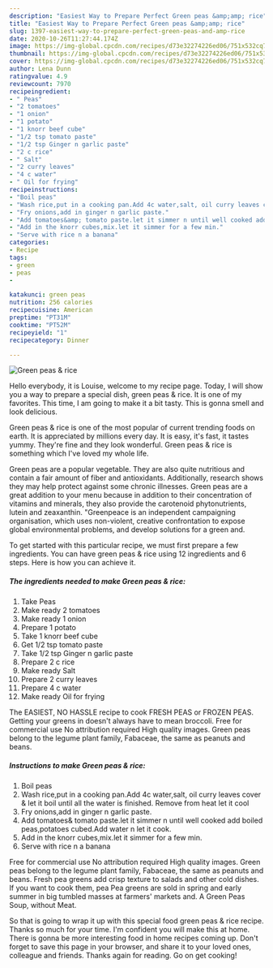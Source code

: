 ```yaml
---
description: "Easiest Way to Prepare Perfect Green peas &amp;amp; rice"
title: "Easiest Way to Prepare Perfect Green peas &amp;amp; rice"
slug: 1397-easiest-way-to-prepare-perfect-green-peas-and-amp-rice
date: 2020-10-26T11:27:44.174Z
image: https://img-global.cpcdn.com/recipes/d73e32274226ed06/751x532cq70/green-peas-rice-recipe-main-photo.jpg
thumbnail: https://img-global.cpcdn.com/recipes/d73e32274226ed06/751x532cq70/green-peas-rice-recipe-main-photo.jpg
cover: https://img-global.cpcdn.com/recipes/d73e32274226ed06/751x532cq70/green-peas-rice-recipe-main-photo.jpg
author: Lena Dunn
ratingvalue: 4.9
reviewcount: 7970
recipeingredient:
- " Peas"
- "2 tomatoes"
- "1 onion"
- "1 potato"
- "1 knorr beef cube"
- "1/2 tsp tomato paste"
- "1/2 tsp Ginger n garlic paste"
- "2 c rice"
- " Salt"
- "2 curry leaves"
- "4 c water"
- " Oil for frying"
recipeinstructions:
- "Boil peas"
- "Wash rice,put in a cooking pan.Add 4c water,salt, oil curry leaves cover &amp; let it boil until all the water is finished. Remove from heat let it cool"
- "Fry onions,add in ginger n garlic paste."
- "Add tomatoes&amp; tomato paste.let it simmer n until well cooked add boiled peas,potatoes cubed.Add water n let it cook."
- "Add in the knorr cubes,mix.let it simmer for a few min."
- "Serve with rice n a banana"
categories:
- Recipe
tags:
- green
- peas
- 

katakunci: green peas  
nutrition: 256 calories
recipecuisine: American
preptime: "PT31M"
cooktime: "PT52M"
recipeyield: "1"
recipecategory: Dinner

---
```



![Green peas &amp; rice](https://img-global.cpcdn.com/recipes/d73e32274226ed06/751x532cq70/green-peas-rice-recipe-main-photo.jpg)

Hello everybody, it is Louise, welcome to my recipe page. Today, I will show you a way to prepare a special dish, green peas &amp; rice. It is one of my favorites. This time, I am going to make it a bit tasty. This is gonna smell and look delicious.

Green peas &amp; rice is one of the most popular of current trending foods on earth. It is appreciated by millions every day. It is easy, it's fast, it tastes yummy. They're fine and they look wonderful. Green peas &amp; rice is something which I've loved my whole life.

Green peas are a popular vegetable. They are also quite nutritious and contain a fair amount of fiber and antioxidants. Additionally, research shows they may help protect against some chronic illnesses. Green peas are a great addition to your menu because in addition to their concentration of vitamins and minerals, they also provide the carotenoid phytonutrients, lutein and zeaxanthin. &#34;Greenpeace is an independent campaigning organisation, which uses non-violent, creative confrontation to expose global environmental problems, and develop solutions for a green and.


To get started with this particular recipe, we must first prepare a few ingredients. You can have green peas &amp; rice using 12 ingredients and 6 steps. Here is how you can achieve it.

<!--inarticleads1-->

##### The ingredients needed to make Green peas &amp; rice:

1. Take  Peas
1. Make ready 2 tomatoes
1. Make ready 1 onion
1. Prepare 1 potato
1. Take 1 knorr beef cube
1. Get 1/2 tsp tomato paste
1. Take 1/2 tsp Ginger n garlic paste
1. Prepare 2 c rice
1. Make ready  Salt
1. Prepare 2 curry leaves
1. Prepare 4 c water
1. Make ready  Oil for frying


The EASIEST, NO HASSLE recipe to cook FRESH PEAS or FROZEN PEAS. Getting your greens in doesn&#39;t always have to mean broccoli. Free for commercial use No attribution required High quality images. Green peas belong to the legume plant family, Fabaceae, the same as peanuts and beans. 

<!--inarticleads2-->

##### Instructions to make Green peas &amp; rice:

1. Boil peas
1. Wash rice,put in a cooking pan.Add 4c water,salt, oil curry leaves cover &amp; let it boil until all the water is finished. Remove from heat let it cool
1. Fry onions,add in ginger n garlic paste.
1. Add tomatoes&amp; tomato paste.let it simmer n until well cooked add boiled peas,potatoes cubed.Add water n let it cook.
1. Add in the knorr cubes,mix.let it simmer for a few min.
1. Serve with rice n a banana


Free for commercial use No attribution required High quality images. Green peas belong to the legume plant family, Fabaceae, the same as peanuts and beans. Fresh pea greens add crisp texture to salads and other cold dishes. If you want to cook them, pea Pea greens are sold in spring and early summer in big tumbled masses at farmers&#39; markets and. A Green Peas Soup, without Meat. 

So that is going to wrap it up with this special food green peas &amp; rice recipe. Thanks so much for your time. I'm confident you will make this at home. There is gonna be more interesting food in home recipes coming up. Don't forget to save this page in your browser, and share it to your loved ones, colleague and friends. Thanks again for reading. Go on get cooking!
